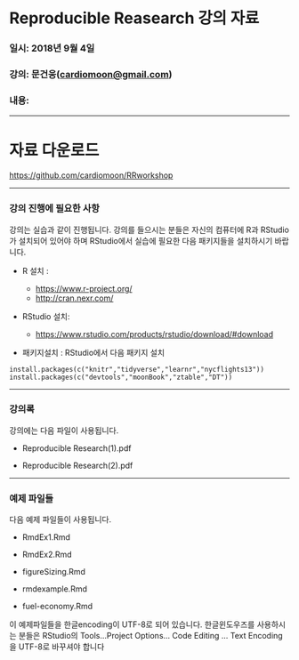 # Reproducible Reasearch 강의 자료

### 일시: 2018년 9월 4일

### 강의: 문건웅(cardiomoon@gmail.com) 

### 내용: 

---

# 자료 다운로드

https://github.com/cardiomoon/RRworkshop
 

---


### 강의 진행에 필요한 사항

강의는 실습과 같이 진행됩니다. 강의를 들으시는 분들은 자신의 컴퓨터에 R과 RStudio가 설치되어 있어야 하며 RStudio에서 실습에 필요한 다음 패키지들을 설치하시기 바랍니다.

- R 설치 :  
    - https://www.r-project.org/
    - http://cran.nexr.com/
    

- RStudio 설치: 
    - https://www.rstudio.com/products/rstudio/download/#download

- 패키지설치 : RStudio에서 다음 패키지 설치

```{r,eval=FALSE}
install.packages(c("knitr","tidyverse","learnr","nycflights13"))
install.packages(c("devtools","moonBook","ztable","DT"))
```
---

### 강의록

강의에는 다음 파일이 사용됩니다.

- Reproducible Research(1).pdf

- Reproducible Research(2).pdf

---

### 예제 파일들

다음 예제 파일들이 사용됩니다.

- RmdEx1.Rmd

- RmdEx2.Rmd

- figureSizing.Rmd

- rmdexample.Rmd

- fuel-economy.Rmd

이 예제파일들을 한글encoding이 UTF-8로 되어 있습니다. 한글윈도우즈를 사용하시는 분들은 RStudio의 Tools...Project Options... Code Editing ... Text Encoding을 UTF-8로 바꾸셔야 합니다